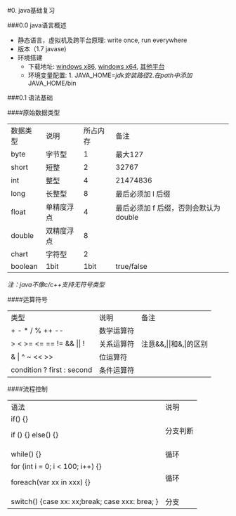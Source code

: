 #0. java基础复习


###0.0 java语言概述

- 静态语言，虚拟机及跨平台原理: write once, run everywhere
- 版本（1.7 javase)
- 环境搭建
	- 下载地址: [windows x86](http://download.oracle.com/otn-pub/java/jdk/7u79-b15/jdk-7u79-windows-i586.exe), [windows x64](http://download.oracle.com/otn-pub/java/jdk/7u79-b15/jdk-7u79-windows-x64.exe), [其他平台](http://www.oracle.com/technetwork/java/javase/downloads/jdk7-downloads-1880260.html)
	- 环境变量配置: 1. JAVA_HOME=$jdk安装路径 2. 在path中添加$JAVA_HOME/bin
	
	
###0.1 语法基础

####原始数据类型
<table>
    <tr>
        <td>数据类型</td> 
        <td>说明</td> 
        <td>所占内存</td>
        <td>备注</td>
    </tr>    
     <tr>
        <td>byte</td> 
        <td>字节型</td> 
        <td>1</td>
        <td>最大127</td>
    </tr>    
    <tr>
        <td>short</td> 
        <td>短整</td> 
        <td>2</td>
        <td>32767</td>
    </tr>
    <tr>
        <td>int</td> 
        <td>整型</td> 
        <td>4</td>
        <td>21474836</td>
    </tr>
    <tr>
        <td>long</td> 
        <td>长整型</td> 
        <td>8</td>
        <td>最后必须加 l 后缀</td>
    </tr>
    <tr>
        <td>float</td> 
        <td>单精度浮点</td> 
        <td>4</td>
        <td>最后必须加 f 后缀，否则会默认为double</td>
    </tr>
    <tr>
        <td>double</td> 
        <td>双精度浮点</td> 
        <td>8</td>
        <td></td>
    </tr>
    <tr>
        <td>chart</td> 
        <td>字符型</td> 
        <td>2</td>
        <td></td>
    </tr>
    <tr>
        <td>boolean</td> 
        <td>1bit</td> 
        <td>1bit</td>
        <td>true/false</td>
    </tr>
</table>

*注：java不像c/c++支持无符号类型*
	
####运算符号

<table>
    <tr>
        <td>类型</td> 
        <td>说明</td> 
        <td>备注</td>
    </tr>  
     <tr>
        <td>+ - * / % ++ -- </td> 
        <td>数学运算符</td> 
        <td></td>
    </tr> 
     <tr>
        <td>> < >= <= == != && || !</td> 
        <td>关系运算符</td> 
        <td>注意&&,||和&,|的区别</td>
    </tr> 
    <tr>
        <td>& | ^ ~ << >> </td> 
        <td>位运算符</td> 
        <td></td>
    </tr>
    <tr>
        <td>condition ? first : second </td> 
        <td>条件运算符</td> 
        <td></td>
    </tr>
</table>

####流程控制
<table>
    <tr>
        <td>语法</td> 
        <td>说明</td> 
    </tr> 
    <tr>
        <td>if() {}<p>
        if () {} else() {}</td> 
        <td>分支判断</td> 
    </tr>
    <tr>
        <td>while() {}</td> 
        <td>循环</td> 
    </tr>
    <tr>
        <td>for (int i = 0; i < 100; i++) {}<p>
        foreach(var xx in xxx) {}</td> 
        <td>循环</td> 
    </tr>
    <tr>
        <td>switch() {case xx: xx;break; case xxx: brea; }</td> 
        <td>分支</td> 
    </tr>



